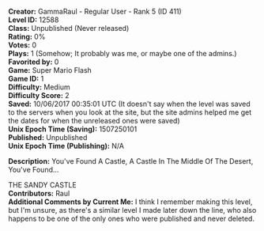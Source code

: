 **Creator:** GammaRaul - Regular User - Rank 5 (ID 411) <br>
**Level ID:** 12588 <br>
**Class:** Unpublished (Never released) <br>
**Rating:** 0% <br>
**Votes:** 0 <br>
**Plays:** 1 (Somehow; It probably was me, or maybe one of the admins.) <br>
**Favorited by:** 0 <br>
**Game:** Super Mario Flash <br>
**Game ID:** 1 <br>
**Difficulty:** Medium <br>
**Difficulty Score:** 2 <br>
**Saved:** 10/06/2017 00:35:01 UTC (It doesn't say when the level was saved to the servers when you look at the site, but the site admins helped me get the dates for when the unreleased ones were saved) <br>
**Unix Epoch Time (Saving):** 1507250101 <br>
**Published:** Unpublished <br>
**Unix Epoch Time (Publishing):** N/A

**Description:** You've Found A Castle, A Castle In The Middle Of The Desert, You've Found...

THE SANDY CASTLE <br>
**Contributors:** Raul <br>
**Additional Comments by Current Me:** I think I remember making this level, but I'm unsure, as there's a similar level I made later down the line, who also happens to be one of the only ones who were published and never deleted.

